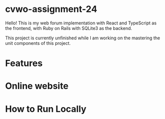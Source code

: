 # cvwo-assignment-24

Hello! This is my web forum implementation with React and TypeScript as the frontend, with Ruby on Rails with SQLite3 as the backend.

This project is currently unfinished while I am working on the mastering the unit components of this project.

# Features

# Online website

# How to Run Locally
